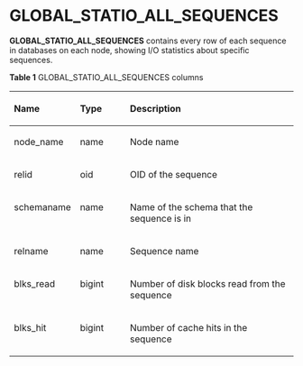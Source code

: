 # GLOBAL\_STATIO\_ALL\_SEQUENCES<a name="EN-US_TOPIC_0289900184"></a>

**GLOBAL\_STATIO\_ALL\_SEQUENCES**  contains every row of each sequence in databases on each node, showing I/O statistics about specific sequences.

**Table  1**  GLOBAL\_STATIO\_ALL\_SEQUENCES columns

<a name="en-us_topic_0283137560_en-us_topic_0237122695_table12464522277"></a>
<table><thead align="left"><tr id="en-us_topic_0283137560_en-us_topic_0237122695_row632617521276"><th class="cellrowborder" valign="top" width="19.77%" id="mcps1.2.4.1.1"><p id="en-us_topic_0283137560_en-us_topic_0237122695_p1326552132711"><a name="en-us_topic_0283137560_en-us_topic_0237122695_p1326552132711"></a><a name="en-us_topic_0283137560_en-us_topic_0237122695_p1326552132711"></a><strong id="en-us_topic_0283137560_b1296818595111"><a name="en-us_topic_0283137560_b1296818595111"></a><a name="en-us_topic_0283137560_b1296818595111"></a>Name</strong></p>
</th>
<th class="cellrowborder" valign="top" width="18.060000000000002%" id="mcps1.2.4.1.2"><p id="en-us_topic_0283137560_en-us_topic_0237122695_p1327652142717"><a name="en-us_topic_0283137560_en-us_topic_0237122695_p1327652142717"></a><a name="en-us_topic_0283137560_en-us_topic_0237122695_p1327652142717"></a><strong id="en-us_topic_0283137560_b1662714612519"><a name="en-us_topic_0283137560_b1662714612519"></a><a name="en-us_topic_0283137560_b1662714612519"></a>Type</strong></p>
</th>
<th class="cellrowborder" valign="top" width="62.17%" id="mcps1.2.4.1.3"><p id="en-us_topic_0283137560_en-us_topic_0237122695_p1732715216272"><a name="en-us_topic_0283137560_en-us_topic_0237122695_p1732715216272"></a><a name="en-us_topic_0283137560_en-us_topic_0237122695_p1732715216272"></a><strong id="en-us_topic_0283137560_b1930520795114"><a name="en-us_topic_0283137560_b1930520795114"></a><a name="en-us_topic_0283137560_b1930520795114"></a>Description</strong></p>
</th>
</tr>
</thead>
<tbody><tr id="en-us_topic_0283137560_en-us_topic_0237122695_row113272052162710"><td class="cellrowborder" valign="top" width="19.77%" headers="mcps1.2.4.1.1 "><p id="en-us_topic_0283137560_en-us_topic_0237122695_p4327195215278"><a name="en-us_topic_0283137560_en-us_topic_0237122695_p4327195215278"></a><a name="en-us_topic_0283137560_en-us_topic_0237122695_p4327195215278"></a>node_name</p>
</td>
<td class="cellrowborder" valign="top" width="18.060000000000002%" headers="mcps1.2.4.1.2 "><p id="en-us_topic_0283137560_en-us_topic_0237122695_p19327752122718"><a name="en-us_topic_0283137560_en-us_topic_0237122695_p19327752122718"></a><a name="en-us_topic_0283137560_en-us_topic_0237122695_p19327752122718"></a>name</p>
</td>
<td class="cellrowborder" valign="top" width="62.17%" headers="mcps1.2.4.1.3 "><p id="en-us_topic_0283137560_en-us_topic_0237122695_p153288529275"><a name="en-us_topic_0283137560_en-us_topic_0237122695_p153288529275"></a><a name="en-us_topic_0283137560_en-us_topic_0237122695_p153288529275"></a>Node name</p>
</td>
</tr>
<tr id="en-us_topic_0283137560_en-us_topic_0237122695_row23281552102710"><td class="cellrowborder" valign="top" width="19.77%" headers="mcps1.2.4.1.1 "><p id="en-us_topic_0283137560_en-us_topic_0237122695_p132835242711"><a name="en-us_topic_0283137560_en-us_topic_0237122695_p132835242711"></a><a name="en-us_topic_0283137560_en-us_topic_0237122695_p132835242711"></a>relid</p>
</td>
<td class="cellrowborder" valign="top" width="18.060000000000002%" headers="mcps1.2.4.1.2 "><p id="en-us_topic_0283137560_en-us_topic_0237122695_p2328185220274"><a name="en-us_topic_0283137560_en-us_topic_0237122695_p2328185220274"></a><a name="en-us_topic_0283137560_en-us_topic_0237122695_p2328185220274"></a>oid</p>
</td>
<td class="cellrowborder" valign="top" width="62.17%" headers="mcps1.2.4.1.3 "><p id="en-us_topic_0283137560_en-us_topic_0237122695_p63281152142714"><a name="en-us_topic_0283137560_en-us_topic_0237122695_p63281152142714"></a><a name="en-us_topic_0283137560_en-us_topic_0237122695_p63281152142714"></a>OID of the sequence</p>
</td>
</tr>
<tr id="en-us_topic_0283137560_en-us_topic_0237122695_row33281152122713"><td class="cellrowborder" valign="top" width="19.77%" headers="mcps1.2.4.1.1 "><p id="en-us_topic_0283137560_en-us_topic_0237122695_p1432845282718"><a name="en-us_topic_0283137560_en-us_topic_0237122695_p1432845282718"></a><a name="en-us_topic_0283137560_en-us_topic_0237122695_p1432845282718"></a>schemaname</p>
</td>
<td class="cellrowborder" valign="top" width="18.060000000000002%" headers="mcps1.2.4.1.2 "><p id="en-us_topic_0283137560_en-us_topic_0237122695_p1832875214272"><a name="en-us_topic_0283137560_en-us_topic_0237122695_p1832875214272"></a><a name="en-us_topic_0283137560_en-us_topic_0237122695_p1832875214272"></a>name</p>
</td>
<td class="cellrowborder" valign="top" width="62.17%" headers="mcps1.2.4.1.3 "><p id="en-us_topic_0283137560_en-us_topic_0237122695_p18328125212273"><a name="en-us_topic_0283137560_en-us_topic_0237122695_p18328125212273"></a><a name="en-us_topic_0283137560_en-us_topic_0237122695_p18328125212273"></a>Name of the schema that the sequence is in</p>
</td>
</tr>
<tr id="en-us_topic_0283137560_en-us_topic_0237122695_row12328105214279"><td class="cellrowborder" valign="top" width="19.77%" headers="mcps1.2.4.1.1 "><p id="en-us_topic_0283137560_en-us_topic_0237122695_p153291052182712"><a name="en-us_topic_0283137560_en-us_topic_0237122695_p153291052182712"></a><a name="en-us_topic_0283137560_en-us_topic_0237122695_p153291052182712"></a>relname</p>
</td>
<td class="cellrowborder" valign="top" width="18.060000000000002%" headers="mcps1.2.4.1.2 "><p id="en-us_topic_0283137560_en-us_topic_0237122695_p103292052192718"><a name="en-us_topic_0283137560_en-us_topic_0237122695_p103292052192718"></a><a name="en-us_topic_0283137560_en-us_topic_0237122695_p103292052192718"></a>name</p>
</td>
<td class="cellrowborder" valign="top" width="62.17%" headers="mcps1.2.4.1.3 "><p id="en-us_topic_0283137560_en-us_topic_0237122695_p2329105211271"><a name="en-us_topic_0283137560_en-us_topic_0237122695_p2329105211271"></a><a name="en-us_topic_0283137560_en-us_topic_0237122695_p2329105211271"></a>Sequence name</p>
</td>
</tr>
<tr id="en-us_topic_0283137560_en-us_topic_0237122695_row1732915214271"><td class="cellrowborder" valign="top" width="19.77%" headers="mcps1.2.4.1.1 "><p id="en-us_topic_0283137560_en-us_topic_0237122695_p3329552112710"><a name="en-us_topic_0283137560_en-us_topic_0237122695_p3329552112710"></a><a name="en-us_topic_0283137560_en-us_topic_0237122695_p3329552112710"></a>blks_read</p>
</td>
<td class="cellrowborder" valign="top" width="18.060000000000002%" headers="mcps1.2.4.1.2 "><p id="en-us_topic_0283137560_en-us_topic_0237122695_p1732995242716"><a name="en-us_topic_0283137560_en-us_topic_0237122695_p1732995242716"></a><a name="en-us_topic_0283137560_en-us_topic_0237122695_p1732995242716"></a>bigint</p>
</td>
<td class="cellrowborder" valign="top" width="62.17%" headers="mcps1.2.4.1.3 "><p id="en-us_topic_0283137560_en-us_topic_0237122695_p15329115210279"><a name="en-us_topic_0283137560_en-us_topic_0237122695_p15329115210279"></a><a name="en-us_topic_0283137560_en-us_topic_0237122695_p15329115210279"></a>Number of disk blocks read from the sequence</p>
</td>
</tr>
<tr id="en-us_topic_0283137560_en-us_topic_0237122695_row1532935242718"><td class="cellrowborder" valign="top" width="19.77%" headers="mcps1.2.4.1.1 "><p id="en-us_topic_0283137560_en-us_topic_0237122695_p17329185212716"><a name="en-us_topic_0283137560_en-us_topic_0237122695_p17329185212716"></a><a name="en-us_topic_0283137560_en-us_topic_0237122695_p17329185212716"></a>blks_hit</p>
</td>
<td class="cellrowborder" valign="top" width="18.060000000000002%" headers="mcps1.2.4.1.2 "><p id="en-us_topic_0283137560_en-us_topic_0237122695_p1232975210276"><a name="en-us_topic_0283137560_en-us_topic_0237122695_p1232975210276"></a><a name="en-us_topic_0283137560_en-us_topic_0237122695_p1232975210276"></a>bigint</p>
</td>
<td class="cellrowborder" valign="top" width="62.17%" headers="mcps1.2.4.1.3 "><p id="en-us_topic_0283137560_en-us_topic_0237122695_p14329105292719"><a name="en-us_topic_0283137560_en-us_topic_0237122695_p14329105292719"></a><a name="en-us_topic_0283137560_en-us_topic_0237122695_p14329105292719"></a>Number of cache hits in the sequence</p>
</td>
</tr>
</tbody>
</table>

